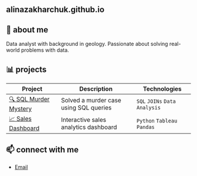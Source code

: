 ## alinazakharchuk.github.io

## 👋 about me
Data analyst with background in geology. Passionate about solving real-world problems with data.

## 📊 projects

| Project | Description | Technologies |
|---------|-------------|--------------|
| [🔍 SQL Murder Mystery](https://github.com/alinazakharchuk15/murder-investigation-case) | Solved a murder case using SQL queries | `SQL` `JOINs` `Data Analysis` |
| [📈 Sales Dashboard](link-to-repo) | Interactive sales analytics dashboard | `Python` `Tableau` `Pandas` | [Live Demo](link) |

## 📫 connect with me
- [Email](mailto:alinazakharchuk.15@gmail.com)
